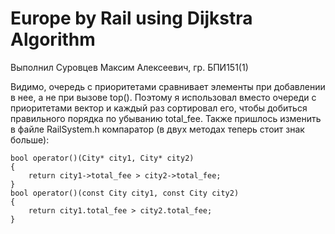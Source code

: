 # Europe by Rail using Dijkstra Algorithm

Выполнил Суровцев Максим Алексеевич, гр. БПИ151(1)

Видимо, очередь с приоритетами сравнивает элементы при добавлении в нее, а не при вызове top().
Поэтому я использовал вместо очереди с приоритетами вектор и каждый раз сортировал его, чтобы добиться
правильного порядка по убыванию total_fee.
Также пришлось изменить в файле RailSystem.h компаратор (в двух методах теперь стоит знак больше):
```
bool operator()(City* city1, City* city2) 
{
    return city1->total_fee > city2->total_fee;
}
bool operator()(const City city1, const City city2) 
{
    return city1.total_fee > city2.total_fee;
}
```
